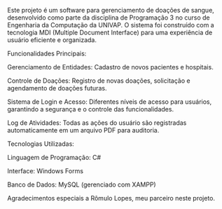 Este projeto é um software para gerenciamento de doações de sangue, desenvolvido como parte da disciplina de Programação 3 no curso de Engenharia da Computação da UNIVAP. O sistema foi construído com a tecnologia MDI (Multiple Document Interface) para uma experiência de usuário eficiente e organizada.

Funcionalidades Principais:

Gerenciamento de Entidades: Cadastro de novos pacientes e hospitais.

Controle de Doações: Registro de novas doações, solicitação e agendamento de doações futuras.

Sistema de Login e Acesso: Diferentes níveis de acesso para usuários, garantindo a segurança e o controle das funcionalidades.

Log de Atividades: Todas as ações do usuário são registradas automaticamente em um arquivo PDF para auditoria.

Tecnologias Utilizadas:

Linguagem de Programação: C#

Interface: Windows Forms

Banco de Dados: MySQL (gerenciado com XAMPP)

Agradecimentos especiais a Rômulo Lopes, meu parceiro neste projeto.
